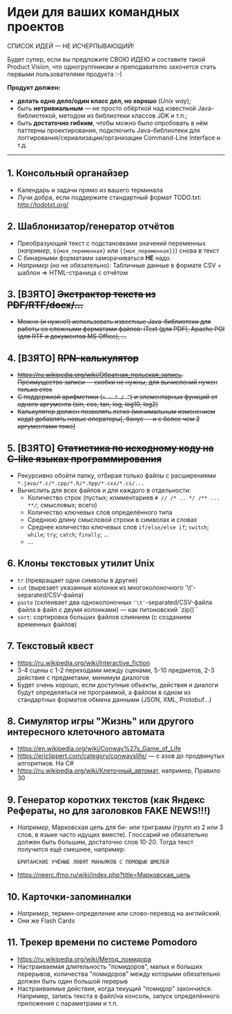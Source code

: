 Идеи для ваших командных проектов
=================================

СПИСОК ИДЕЙ &mdash; НЕ ИСЧЕРПЫВАЮЩИЙ!

Будет супер, если вы предложите СВОЮ ИДЕЮ и составите такой Product Vision, что одногруппникам и преподавателю захочется стать первыми пользователями продукта :-)

**Продукт должен:**
* **делать одно дело/один класс дел, но хорошо** (*Unix way*);
* быть **нетривиальным** &mdash; не просто обёрткой над известной Java-библиотекой, методом из библиотеки классов JDK и т.п.;
* быть **достаточно гибким**, чтобы можно было опробовать в нём паттерны проектирования, подключить Java-библиотеки для логгирования/сериализации/организации Command-Line Interface и т.д.

----

## 1. Консольный органайзер
  - Календарь и задачи прямо из вашего терминала
  - Лучи добра, если поддержите стандартный формат TODO.txt: http://todotxt.org/

## 2. Шаблонизатор/генератор отчётов

  - Преобразующий текст с подстановками значений переменных (*например*, `${моя_переменная}` или `{{моя_переменная}}`) снова в текст
  - С бинарными форматами заморачиваться **НЕ** надо.
  - *Например* (но не обязательно): Табличные данные в формате CSV + шаблон => HTML-страница с отчётом

## 3. [ВЗЯТО] ~~Экстрактор текста из PDF/RTF/docx/...~~

  - ~~Можно (и нужно!) использовать известные Java-библиотеки для работы со сложными форматами файлов: iText (для PDF), Apache POI (для RTF и документов MS Office), ...~~

## 4. [ВЗЯТО] ~~RPN-калькулятор~~

  - ~~https://ru.wikipedia.org/wiki/Обратная_польская_запись.~~
    ~~Преимущество записи &mdash; скобки не нужны, для вычислений нужен только стек~~
  - ~~С поддержкой арифметики (`+ - * / ^`) и элементарных функций от одного аргумента (sin, cos, tan, log, log10, log2)~~
  - ~~Калькулятор должен позволять легко (минимальным изменением кода) добавлять новые операторы[, бонус &mdash; и с более чем 2 аргументами тоже]~~

## 5. [ВЗЯТО] ~~Статистика по исходному коду на C-like языках программирования~~

  - Рекурсивно обойти папку, отбирая только файлы с расширениями `*.java/*.c/*.cpp/*.h/*.hpp/*.cxx/*.cs/...`
  - Вычислить для всех файлов и для каждого в отдельности:
    - Количество строк (пустых; комментариев `# // /* .. */ /** ... **/`; смысловых; всего)
    - Количество ключевых слов определённого типа
    - Среднюю длину смысловой строки в символах и словах
    - Среднее количество ключевых слов `if/else/else if`; `switch`; `while`; `try`; `catch`; `finally`; ...
    - ...

## 6. Клоны текстовых утилит Unix

  - `tr` (превращает одни символы в другие)
  - `cut` (вырезает указанные колонки из многоколоночного '\t'-separated/CSV-файла)
  - `paste` (склеивает два одноколоночных `'\t'`-separated/CSV-файла файла в файл с двумя колонками) &mdash; как питоновский `zip()``
  - `sort`: сортировка больших файлов слиянием (с созданием временных файлов)

## 7. Текстовый квест

  - https://ru.wikipedia.org/wiki/Interactive_fiction
  - 3-4 сцены с 1-2 переходами между сценами, 5-10 предметов, 2-3 действия с предметами, минимум диалогов
  - Будет очень хорошо, если доступные объекты, действия и диалоги будут определяться не программой, а файлом в одном из стандартных форматов обмена данными (JSON, XML, Protobuf...)

## 8. Симулятор игры "Жизнь" или другого интересного клеточного автомата

  - https://en.wikipedia.org/wiki/Conway%27s_Game_of_Life
  - https://ericlippert.com/category/conwayslife/ &mdash; с азов до продвинутых алгоритмов. На C#
  - https://ru.wikipedia.org/wiki/Клеточный_автомат, например, Правило 30

## 9. Генератор коротких текстов (как Яндекс Рефераты, но для заголовков FAKE NEWS!!!)

  - *Например*, Марковская цепь для би- или триграмм (групп из 2 или 3 слов, в языке часто идущих вместе).
    Глоссарий не обязательно должен быть большим, достаточно слов 10-20. Тогда текст получится ещё смешнее, например:
    ```
    БРИТАНСКИЕ УЧЁНЫЕ ЛОВЯТ МАНЬЯКОВ С ПОМОЩЬЮ ШМЕЛЕЙ
    ```
  - https://neerc.ifmo.ru/wiki/index.php?title=Марковская_цепь

## 10. Карточки-запоминалки

  - *Например*, термин-определение или слово-перевод на английский.
  - Они же Flash Cards

## 11. Трекер времени по системе Pomodoro

  - https://ru.wikipedia.org/wiki/Метод_помидора
  - Настраиваемая длительность "помидоров", малых и больших перерывов, количества "помидоров" между которыми обязательно должен быть один большой перерыв
  - Настраиваемые действия, когда текущий "помидор" закончился. Например, запись текста в файл/на консоль, запуск определённого приложения с параметрами и т.п.
